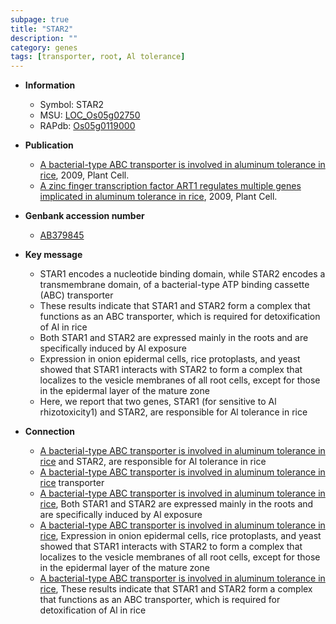 ```yaml
---
subpage: true
title: "STAR2"
description: ""
category: genes
tags: [transporter, root, Al tolerance]
---
```


* **Information**  
    + Symbol: STAR2  
    + MSU: [LOC_Os05g02750](http://rice.plantbiology.msu.edu/cgi-bin/ORF_infopage.cgi?orf=LOC_Os05g02750)  
    + RAPdb: [Os05g0119000](http://rapdb.dna.affrc.go.jp/viewer/gbrowse_details/irgsp1?name=Os05g0119000)  

* **Publication**  
    + [A bacterial-type ABC transporter is involved in aluminum tolerance in rice](http://www.ncbi.nlm.nih.gov/pubmed?term=A+bacterial-type+ABC+transporter+is+involved+in+aluminum+tolerance+in+rice%5BTitle%5D), 2009, Plant Cell.
    + [A zinc finger transcription factor ART1 regulates multiple genes implicated in aluminum tolerance in rice](http://www.ncbi.nlm.nih.gov/pubmed?term=A+zinc+finger+transcription+factor+ART1+regulates+multiple+genes+implicated+in+aluminum+tolerance+in+rice%5BTitle%5D), 2009, Plant Cell.

* **Genbank accession number**  
    + [AB379845](http://www.ncbi.nlm.nih.gov/nuccore/AB379845)

* **Key message**  
    + STAR1 encodes a nucleotide binding domain, while STAR2 encodes a transmembrane domain, of a bacterial-type ATP binding cassette (ABC) transporter
    + These results indicate that STAR1 and STAR2 form a complex that functions as an ABC transporter, which is required for detoxification of Al in rice
    + Both STAR1 and STAR2 are expressed mainly in the roots and are specifically induced by Al exposure
    + Expression in onion epidermal cells, rice protoplasts, and yeast showed that STAR1 interacts with STAR2 to form a complex that localizes to the vesicle membranes of all root cells, except for those in the epidermal layer of the mature zone
    + Here, we report that two genes, STAR1 (for sensitive to Al rhizotoxicity1) and STAR2, are responsible for Al tolerance in rice

* **Connection**  
    + [A bacterial-type ABC transporter is involved in aluminum tolerance in rice](for+sensitive+to+Al+rhizotoxicity1) and STAR2, are responsible for Al tolerance in rice
    + [A bacterial-type ABC transporter is involved in aluminum tolerance in rice](ABC) transporter
    + [A bacterial-type ABC transporter is involved in aluminum tolerance in rice](http://www.ncbi.nlm.nih.gov/pubmed?term=A+bacterial-type+ABC+transporter+is+involved+in+aluminum+tolerance+in+rice%5BTitle%5D), Both STAR1 and STAR2 are expressed mainly in the roots and are specifically induced by Al exposure
    + [A bacterial-type ABC transporter is involved in aluminum tolerance in rice](http://www.ncbi.nlm.nih.gov/pubmed?term=A+bacterial-type+ABC+transporter+is+involved+in+aluminum+tolerance+in+rice%5BTitle%5D), Expression in onion epidermal cells, rice protoplasts, and yeast showed that STAR1 interacts with STAR2 to form a complex that localizes to the vesicle membranes of all root cells, except for those in the epidermal layer of the mature zone
    + [A bacterial-type ABC transporter is involved in aluminum tolerance in rice](http://www.ncbi.nlm.nih.gov/pubmed?term=A+bacterial-type+ABC+transporter+is+involved+in+aluminum+tolerance+in+rice%5BTitle%5D), These results indicate that STAR1 and STAR2 form a complex that functions as an ABC transporter, which is required for detoxification of Al in rice



